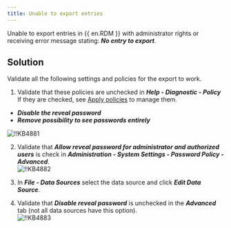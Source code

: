 ```yaml
---
title: Unable to export entries
---
```

Unable to export entries in {{ en.RDM }} with administrator rights or receiving error message stating: ***No entry to export***.

## Solution

Validate all the following settings and policies for the export to work.

1. Validate that these policies are unchecked in ***Help - Diagnostic - Policy*** If they are checked, see [Apply policies](/kb/remote-desktop-manager/how-to-articles/group-policies/) to manage them.  

* ***Disable the reveal password***
* ***Remove possibility to see passwords entirely***  

![!!KB4881](https://webdevolutions.azureedge.net/docs/en/kb/KB4881.png)

2. Validate that ***Allow reveal password for administrator and authorized users*** is check in ***Administration - System Settings - Password Policy - Advanced***.  
![!!KB4882](https://webdevolutions.azureedge.net/docs/en/kb/KB4882.png)

3. In ***File - Data Sources*** select the data source and click ***Edit Data Source***.
1. Validate that ***Disable reveal password*** is unchecked in the ***Advanced*** tab (not all data sources have this option).  
![!!KB4883](https://webdevolutions.azureedge.net/docs/en/kb/KB4883.png)
